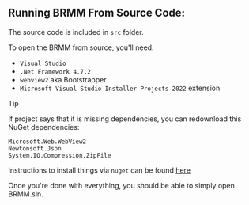 ## Running BRMM From Source Code:

The source code is included in `src` folder.

To open the BRMM from source, you'll need:
- `Visual Studio`
- `.Net Framework 4.7.2`
- `webview2` aka Bootstrapper
- `Microsoft Visual Studio Installer Projects 2022` extension

> [!TIP]
> If project says that it is missing dependencies, you can redownload this NuGet dependencies:
>  ```
> Microsoft.Web.WebView2
> Newtonsoft.Json
> System.IO.Compression.ZipFile
> ```

Instructions to install things via `nuget` can be found [here](https://learn.microsoft.com/en-us/nuget/install-nuget-client-tools)

Once you're done with everything, you should be able to simply open BRMM.sln.

